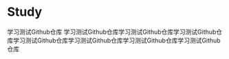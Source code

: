 # Study
学习测试Github仓库
学习测试Github仓库学习测试Github仓库学习测试Github仓库学习测试Github仓库学习测试Github仓库学习测试Github仓库学习测试Github仓库

